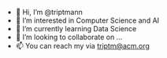 - 👋 Hi, I’m @triptmann
- 👀 I’m interested in Computer Science and AI
- 🌱 I’m currently learning Data Science
- 💞️ I’m looking to collaborate on ...
- 📫 You can reach my via triptm@acm.org

<!---
triptmann/triptmann is a ✨ special ✨ repository because its `README.md` (this file) appears on your GitHub profile.
You can click the Preview link to take a look at your changes.
--->
